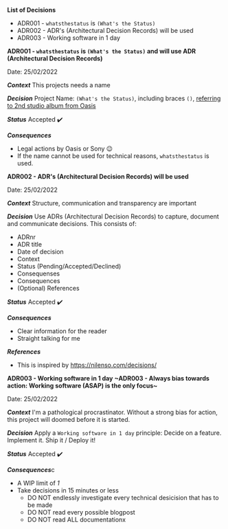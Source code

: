 **List of Decisions**
* ADR001 - `whatsthestatus` is `(What's the Status)`
* ADR002 - ADR's (Architectural Decision Records) will be used
* ADR003 - Working software in 1 day


**ADR001 - `whatsthestatus` is `(What's the Status)` and will use ADR (Architectural Decision Records)**

Date: 25/02/2022

***Context***
This projects needs a name

***Decision***
Project Name: `(What's the Status)`, including braces `()`, [referring to 2nd studio album from Oasis](https://en.wikipedia.org/wiki/(What%27s_the_Story)_Morning_Glory%3F)

***Status*** Accepted ✔️

***Consequences***
* Legal actions by Oasis or Sony 😉
* If the name cannot be used for technical reasons, `whatsthestatus` is used.


**ADR002 - ADR's (Architectural Decision Records) will be used**

Date: 25/02/2022

***Context***
Structure, communication and transparency are important

***Decision***
Use ADRs (Architectural Decision Records) to capture, document and communicate decisions.
This consists of:
* ADRnr
* ADR title
* Date of decision
* Context
* Status (Pending/Accepted/Declined)
* Consequenses
* Consequences
* (Optional) References

***Status*** Accepted ✔️

***Consequences***
* Clear information for the reader
* Straight talking for me

***References***
* This is inspired by https://nilenso.com/decisions/

**ADR003 - Working software in 1 day**
**~ADR003 - Always bias towards action: Working software (ASAP) is the only focus~**

Date: 25/02/2022

***Context***
I'm a pathological procrastinator. Without a strong bias for action, this project will doomed before it is started.

***Decision***
Apply a `Working software in 1 day` principle: Decide on a feature. Implement it. Ship it / Deploy it!

***Status*** Accepted ✔️

***Consequences***c
* A WIP limit of *1*
* Take decisions in 15 minutes or less
  * DO NOT endlessly investigate every technical desicision that has to be made
  * DO NOT read every possible blogpost
  * DO NOT read ALL documentationx
 
